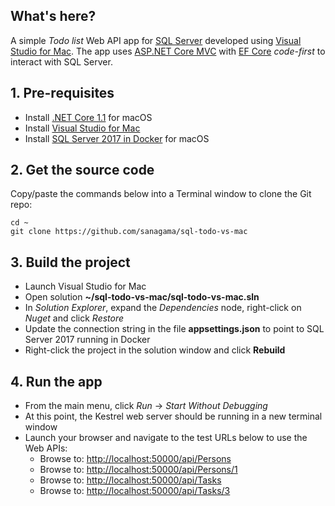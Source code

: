 ## What's here? ##
A simple *Todo list* Web API app for [SQL Server](https://www.microsoft.com/en-us/sql) developed using [Visual Studio for Mac](https://www.visualstudio.com/vs/visual-studio-mac/).
The app uses [ASP.NET Core MVC](https://docs.microsoft.com/en-us/aspnet/core/) with [EF Core](https://docs.microsoft.com/en-us/ef/core/) *code-first* to interact with SQL Server.

## 1. Pre-requisites
* Install [.NET Core 1.1](https://www.microsoft.com/net/core#macos) for macOS
* Install [Visual Studio for Mac](https://www.visualstudio.com/vs/visual-studio-mac/)
* Install [SQL Server 2017 in Docker](https://docs.microsoft.com/en-us/sql/linux/sql-server-linux-setup-docker) for macOS

## 2. Get the source code
Copy/paste the commands below into a Terminal window to clone the Git repo:
```
cd ~
git clone https://github.com/sanagama/sql-todo-vs-mac
```

## 3. Build the project
* Launch Visual Studio for Mac
* Open solution **~/sql-todo-vs-mac/sql-todo-vs-mac.sln**
* In *Solution Explorer*, expand the *Dependencies* node, right-click on *Nuget* and click *Restore*
* Update the connection string in the file **appsettings.json** to point to SQL Server 2017 running in Docker
* Right-click the project in the solution window and click **Rebuild**

## 4. Run the app
* From the main menu, click *Run* -> *Start Without Debugging*
* At this point, the Kestrel web server should be running in a new terminal window
* Launch your browser and navigate to the test URLs below to use the Web APIs:
    - Browse to: <http://localhost:50000/api/Persons>
    - Browse to: <http://localhost:50000/api/Persons/1>
    - Browse to: <http://localhost:50000/api/Tasks>
    - Browse to: <http://localhost:50000/api/Tasks/3>
